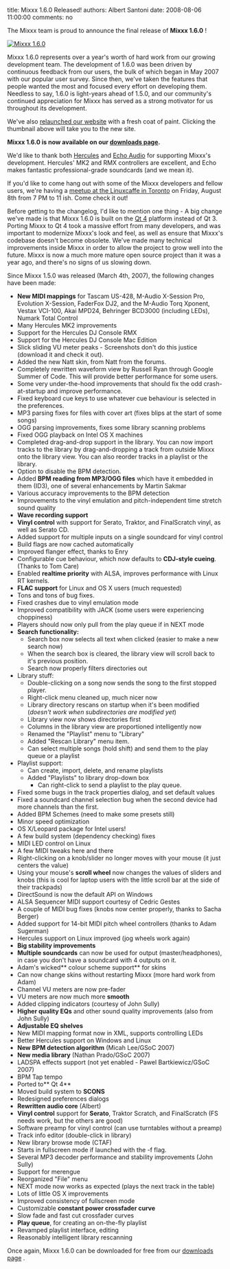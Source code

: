 title: Mixxx 1.6.0 Released!
authors: Albert Santoni
date: 2008-08-06 11:00:00
comments: no

The Mixxx team is proud to announce the final release of **Mixxx 1.6.0** !


[![Mixxx 1.6.0]({static}/images/news/mixxx160site.png)]({filename}/pages/index.md)

Mixxx 1.6.0 represents over a year's worth of hard work from our growing development team. The development of 1.6.0 was been driven by continuous feedback from our users, the bulk of which began in May 2007 with our popular user survey. Since then, we've taken the features that people wanted the most and focused every effort on developing them.  Needless to say, 1.6.0 is light-years ahead of 1.5.0, and our community's continued appreciation for Mixxx has served as a strong motivator for us throughout its development.

We've also [relaunched our website](http://www.mixxx.org/) with a fresh coat of paint. Clicking the thumbnail above will take you to the new site.

**Mixxx 1.6.0 is now available on our [downloads page]({filename}/pages/download.md).**

We'd like to thank both [Hercules](http://www.hercules.com/) and [Echo Audio](http://www.echoaudio.com/) for supporting Mixxx's development.
Hercules' MK2 and RMX controllers are excellent, and Echo makes fantastic professional-grade soundcards (and we mean it).

If you'd like to come hang out with some of the Mixxx developers and fellow users, we're having a [meetup at the Linuxcaffe in Toronto]({filename}/news/2008-08-02-mixxx-meetup-friday-august-8th-2008-7pm-linux-caffe-toronto.md) on Friday, August 8th from 7 PM to 11 ish.
Come check it out!

Before getting to the changelog, I'd like to mention one thing - A big change we've made is that Mixxx 1.6.0 is built on the [Qt 4](http://www.trolltech.com/) platform instead of Qt 3.
Porting Mixxx to Qt 4 took a massive effort from many developers, and was important to modernize Mixxx's look and feel, as well as ensure that Mixxx's codebase doesn't become obsolete.
We've made many technical improvements inside Mixxx in order to allow the project to grow well into the future.
Mixxx is now a much more mature open source project than it was a year ago, and there's no signs of us slowing down.

Since Mixxx 1.5.0 was released (March 4th, 2007), the following changes have been made:

- **New MIDI mappings** for Tascam US-428, M-Audio X-Session Pro, Evolution X-Session, FaderFox DJ2, and the M-Audio Torq Xponent, Vestax VCI-100, Akai MPD24, Behringer BCD3000 (including LEDs), Numark Total Control
- Many Hercules MK2 improvements
- Support for the Hercules DJ Console RMX
- Support for the Hercules DJ Console Mac Edition
- Slick sliding VU meter peaks - Screenshots don't do this justice (download it and check it out).
- Added the new Natt skin, from Natt from the forums.
- Completely rewritten waveform view by Russell Ryan through Google Summer of Code.
  This will provide better performance for some users.
- Some very under-the-hood improvements that should fix the odd crash-at-startup and improve performance.
- Fixed keyboard cue keys to use whatever cue behaviour is selected in the preferences.
- MP3 parsing fixes for files with cover art (fixes blips at the start of some songs)
- OGG parsing improvements, fixes some library scanning problems
- Fixed OGG playback on Intel OS X machines
- Completed drag-and-drop support in the library.
  You can now import tracks to the library by drag-and-dropping a track from outside Mixxx onto the library view.
  You can also reorder tracks in a playlist or the library.
- Option to disable the BPM detection.
- Added **BPM reading from MP3/OGG files** which have it embedded in them (ID3), one of several enhancements by Martin Sakmar
- Various accuracy improvements to the BPM detection
- Improvements to the vinyl emulation and pitch-independent time stretch sound quality
- **Wave recording support**
- **Vinyl control** with support for Serato, Traktor, and FinalScratch vinyl, as well as Serato CD.
- Added support for multiple inputs on a single soundcard for vinyl control
- Build flags are now cached automatically
- Improved flanger effect, thanks to Enry
- Configurable cue behaviour, which now defaults to **CDJ-style cueing**. (Thanks to Tom Care)
- Enabled **realtime priority** with ALSA, improves performance with Linux RT kernels.
- **FLAC support** for Linux and OS X users (much requested)
- Tons and tons of bug fixes.
- Fixed crashes due to vinyl emulation mode
- Improved compatibility with JACK (some users were experiencing choppiness)
- Players should now only pull from the play queue if in NEXT mode
- **Search functionality:**
  - Search box now selects all text when clicked (easier to make a new search now)
  - When the search box is cleared, the library view will scroll back to it's previous position.
  - Search now properly filters directories out
- Library stuff:
  - Double-clicking on a song now sends the song to the first stopped player.
  - Right-click menu cleaned up, much nicer now
  - Library directory rescans on startup when it's been modified (*doesn't work when subdirectories are modified yet*)
  - Library view now shows directories first
  - Columns in the library view are proportioned intelligently now
  - Renamed the "Playlist" menu to "Library"
  - Added "Rescan Library" menu item.
  - Can select multiple songs (hold shift) and send them to the play queue or a playlist
- Playlist support:
  - Can create, import, delete, and rename playlists
  - Added "Playlists" to library drop-down box
    - Can right-click to send a playlist to the play queue.
- Fixed some bugs in the track properties dialog, and set default values
- Fixed a soundcard channel selection bug when the second device had more channels than the first.
- Added BPM Schemes (need to make some presets still)
- Minor speed optimization
- OS X/Leopard package for Intel users!
- A few build system (dependency checking) fixes
- MIDI LED control on Linux
- A few MIDI tweaks here and there
- Right-clicking on a knob/slider no longer moves with your mouse (it just centers the value)
- Using your mouse's **scroll wheel** now changes the values of sliders and knobs (this is cool for laptop users with the little scroll bar at the side of their trackpads)
- DirectSound is now the default API on Windows
- ALSA Sequencer MIDI support courtesy of Cedric Gestes
- A couple of MIDI bug fixes (knobs now center properly, thanks to Sacha Berger)
- Added support for 14-bit MIDI pitch wheel controllers (thanks to Adam Sugerman)
- Hercules support on Linux improved (jog wheels work again)
- **Big stability improvements**
- **Multiple soundcards** can now be used for output (master/headphones), in case you don't have a soundcard with 4 outputs on it.
- Adam's wicked** colour scheme support** for skins
- Can now change skins without restarting Mixxx (more hard work from Adam)
- Channel VU meters are now pre-fader
- VU meters are now much more **smooth**
- Added clipping indicators (courtesy of John Sully)
- **Higher quality EQs** and other sound quality improvements (also from John Sully)
- **Adjustable EQ shelves**
- New MIDI mapping format now in XML, supports controlling LEDs
- Better Hercules support on Windows and Linux
- **New BPM detection algorithm** (Micah Lee/GSoC 2007)
- **New media library** (Nathan Prado/GSoC 2007)
- LADSPA effects support (not yet enabled - Pawel Bartkiewicz/GSoC 2007)
- BPM Tap tempo
- Ported to** Qt 4**
- Moved build system to **SCONS**
- Redesigned preferences dialogs
- **Rewritten audio core** (Albert)
- **Vinyl control** support for **Serato**, Traktor Scratch, and FinalScratch (FS needs work, but the others are good)
- Software preamp for vinyl control (can use turntables without a preamp)
- Track info editor (double-click in library)
- New library browse mode (CTAF)
- Starts in fullscreen mode if launched with the -f flag.
- Several MP3 decoder performance and stability improvements (John Sully)
- Support for merengue
- Reorganized "File" menu
- NEXT mode now works as expected (plays the next track in the table)
- Lots of little OS X improvements
- Improved consistency of fullscreen mode
- Customizable **constant power crossfader curve**
- Slow fade and fast cut crossfader curves
- **Play queue**, for creating an on-the-fly playlist
- Revamped playlist interface, editing
- Reasonably intelligent library rescanning

Once again, Mixxx 1.6.0 can be downloaded for free from our [downloads page]({filename}/pages/download.md) .
